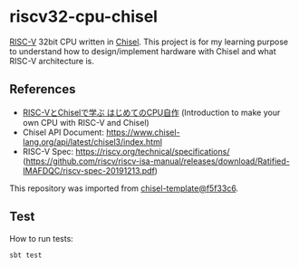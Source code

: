 riscv32-cpu-chisel
==================

[RISC-V][riscv] 32bit CPU written in [Chisel][chisel]. This project is for my learning purpose to understand how to design/implement
hardware with Chisel and what RISC-V architecture is.

## References

- [RISC-VとChiselで学ぶ はじめてのCPU自作](https://gihyo.jp/book/2021/978-4-297-12305-5) (Introduction to make your own CPU with RISC-V and Chisel)
- Chisel API Document: https://www.chisel-lang.org/api/latest/chisel3/index.html
- RISC-V Spec: https://riscv.org/technical/specifications/ (https://github.com/riscv/riscv-isa-manual/releases/download/Ratified-IMAFDQC/riscv-spec-20191213.pdf)

This repository was imported from [chisel-template@f5f33c6](https://github.com/freechipsproject/chisel-template/tree/f5f33c69f04a64531cbdb31581e09b95583fba91).

## Test

How to run tests:

```
sbt test
```

[riscv]: https://riscv.org/
[chisel]: https://www.chisel-lang.org/
